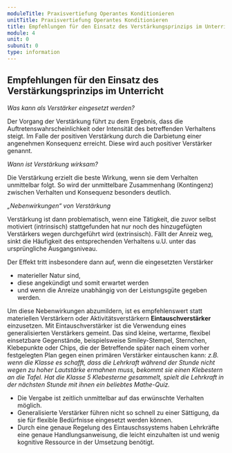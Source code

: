 ```yaml
---
moduleTitle: Praxisvertiefung Operantes Konditionieren
unitTitle: Praxisvertiefung Operantes Konditionieren
title: Empfehlungen für den Einsatz des Verstärkungsprinzips im Unterricht
module: 4
unit: 0
subunit: 0
type: information
---
```


## Empfehlungen für den Einsatz des Verstärkungsprinzips im Unterricht

*Was kann als Verstärker eingesetzt werden?*

Der Vorgang der Verstärkung führt zu dem Ergebnis, dass die Auftretenswahrscheinlichkeit oder Intensität des betreffenden Verhaltens steigt. Im Falle der positiven Verstärkung durch die Darbietung einer angenehmen Konsequenz erreicht. Diese wird auch positiver Verstärker genannt. 

<flipcard id="2"></flipcard>
<flipcard id="3"></flipcard>
<flipcard id="4"></flipcard>
<flipcard id="1"></flipcard>


*Wann ist Verstärkung wirksam?*

Die Verstärkung erzielt die beste Wirkung, wenn sie dem Verhalten unmittelbar folgt. So wird der unmittelbare Zusammenhang (Kontingenz) zwischen Verhalten und Konsequenz besonders deutlich. 

<flipcard id="5"></flipcard>
<flipcard id="6"></flipcard>


*„Nebenwirkungen“ von Verstärkung*

Verstärkung ist dann problematisch, wenn eine Tätigkeit, die zuvor selbst motiviert (intrinsisch) stattgefunden hat nur noch des hinzugefügten Verstärkers wegen durchgeführt wird (extrinsisch). Fällt der Anreiz weg, sinkt die Häufigkeit des entsprechenden Verhaltens u.U. unter das ursprüngliche Ausgangsniveau. 

Der Effekt tritt insbesondere dann auf, wenn die eingesetzten Verstärker 
* materieller Natur sind, 
* diese angekündigt und somit erwartet werden 
* und wenn die Anreize unabhängig von der Leistungsgüte gegeben werden. 

Um diese Nebenwirkungen abzumildern, ist es empfehlenswert statt materiellen Verstärkern oder Aktivitätsverstärkern **Eintauschverstärker** einzusetzen. Mit Eintauschverstärker ist die Verwendung eines generalisierten Verstärkers gemeint. Das sind kleine, wertarme, flexibel einsetzbare Gegenstände, beispielsweise Smiley-Stempel, Sternchen, Klebepunkte oder Chips, die der Betreffende später nach einem vorher festgelegten Plan gegen einen primären Verstärker eintauschen kann: *z.B. wenn die Klasse es schafft, dass die Lehrkraft während der Stunde nicht wegen zu hoher Lautstärke ermahnen muss, bekommt sie einen Klebestern an die Tafel. Hat die Klasse 5 Klebesterne gesammelt, spielt die Lehrkraft in der nächsten Stunde mit ihnen ein beliebtes Mathe-Quiz.*
* Die Vergabe ist zeitlich unmittelbar auf das erwünschte Verhalten möglich.
* Generalisierte Verstärker führen nicht so schnell zu einer Sättigung, da sie für flexible Bedürfnisse eingesetzt werden können.
* Durch eine genaue Regelung des Eintauschssystems haben Lehrkräfte eine genaue Handlungsanweisung, die leicht einzuhalten ist und wenig kognitive Ressource in der Umsetzung benötigt.






